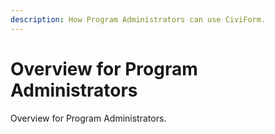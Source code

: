 ```yaml
---
description: How Program Administrators can use CiviForm.
---
```


# Overview for Program Administrators

Overview for Program Administrators.
